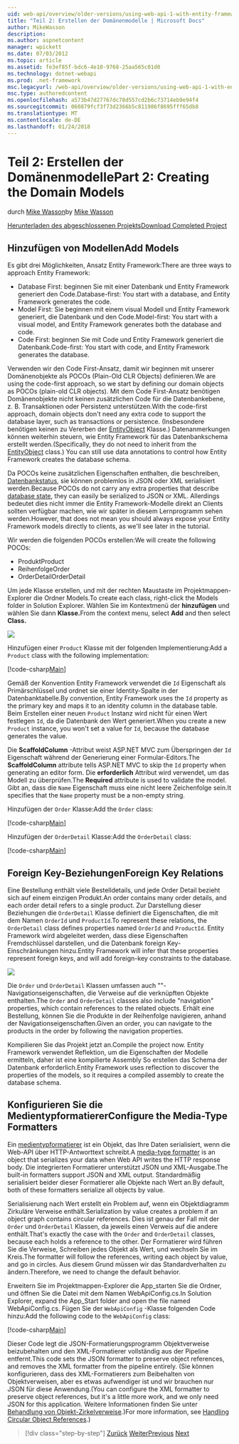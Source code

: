 ```yaml
---
uid: web-api/overview/older-versions/using-web-api-1-with-entity-framework-5/using-web-api-with-entity-framework-part-2
title: "Teil 2: Erstellen der Domänenmodelle | Microsoft Docs"
author: MikeWasson
description: 
ms.author: aspnetcontent
manager: wpickett
ms.date: 07/03/2012
ms.topic: article
ms.assetid: fe3ef85f-bdc6-4e10-9768-25aa565c01d0
ms.technology: dotnet-webapi
ms.prod: .net-framework
msc.legacyurl: /web-api/overview/older-versions/using-web-api-1-with-entity-framework-5/using-web-api-with-entity-framework-part-2
msc.type: authoredcontent
ms.openlocfilehash: a573b47d27767dc78d557cd2b6c73714eb9e94f4
ms.sourcegitcommit: 060879fcf3f73d2366b5c811986f8695fff65db8
ms.translationtype: MT
ms.contentlocale: de-DE
ms.lasthandoff: 01/24/2018
---
```

<a name="part-2-creating-the-domain-models"></a><span data-ttu-id="eb6c8-102">Teil 2: Erstellen der Domänenmodelle</span><span class="sxs-lookup"><span data-stu-id="eb6c8-102">Part 2: Creating the Domain Models</span></span>
====================
<span data-ttu-id="eb6c8-103">durch [Mike Wasson](https://github.com/MikeWasson)</span><span class="sxs-lookup"><span data-stu-id="eb6c8-103">by [Mike Wasson](https://github.com/MikeWasson)</span></span>

[<span data-ttu-id="eb6c8-104">Herunterladen des abgeschlossenen Projekts</span><span class="sxs-lookup"><span data-stu-id="eb6c8-104">Download Completed Project</span></span>](http://code.msdn.microsoft.com/ASP-NET-Web-API-with-afa30545)

## <a name="add-models"></a><span data-ttu-id="eb6c8-105">Hinzufügen von Modellen</span><span class="sxs-lookup"><span data-stu-id="eb6c8-105">Add Models</span></span>

<span data-ttu-id="eb6c8-106">Es gibt drei Möglichkeiten, Ansatz Entity Framework:</span><span class="sxs-lookup"><span data-stu-id="eb6c8-106">There are three ways to approach Entity Framework:</span></span>

- <span data-ttu-id="eb6c8-107">Database First: beginnen Sie mit einer Datenbank und Entity Framework generiert den Code.</span><span class="sxs-lookup"><span data-stu-id="eb6c8-107">Database-first: You start with a database, and Entity Framework generates the code.</span></span>
- <span data-ttu-id="eb6c8-108">Model First: Sie beginnen mit einem visual Modell und Entity Framework generiert, die Datenbank und den Code.</span><span class="sxs-lookup"><span data-stu-id="eb6c8-108">Model-first: You start with a visual model, and Entity Framework generates both the database and code.</span></span>
- <span data-ttu-id="eb6c8-109">Code First: beginnen Sie mit Code und Entity Framework generiert die Datenbank.</span><span class="sxs-lookup"><span data-stu-id="eb6c8-109">Code-first: You start with code, and Entity Framework generates the database.</span></span>

<span data-ttu-id="eb6c8-110">Verwenden wir den Code First-Ansatz, damit wir beginnen mit unserer Domänenobjekte als POCOs (Plain-Old CLR Objects) definieren.</span><span class="sxs-lookup"><span data-stu-id="eb6c8-110">We are using the code-first approach, so we start by defining our domain objects as POCOs (plain-old CLR objects).</span></span> <span data-ttu-id="eb6c8-111">Mit dem Code First-Ansatz benötigen Domänenobjekte nicht keinen zusätzlichen Code für die Datenbankebene, z. B. Transaktionen oder Persistenz unterstützen.</span><span class="sxs-lookup"><span data-stu-id="eb6c8-111">With the code-first approach, domain objects don't need any extra code to support the database layer, such as transactions or persistence.</span></span> <span data-ttu-id="eb6c8-112">(Insbesondere benötigen keinen zu Vererben der [EntityObject](https://msdn.microsoft.com/library/system.data.objects.dataclasses.entityobject.aspx) Klasse.) Datenanmerkungen können weiterhin steuern, wie Entity Framework für das Datenbankschema erstellt werden.</span><span class="sxs-lookup"><span data-stu-id="eb6c8-112">(Specifically, they do not need to inherit from the [EntityObject](https://msdn.microsoft.com/library/system.data.objects.dataclasses.entityobject.aspx) class.) You can still use data annotations to control how Entity Framework creates the database schema.</span></span>

<span data-ttu-id="eb6c8-113">Da POCOs keine zusätzlichen Eigenschaften enthalten, die beschreiben, [Datenbankstatus](https://msdn.microsoft.com/library/system.data.entitystate.aspx), sie können problemlos in JSON oder XML serialisiert werden.</span><span class="sxs-lookup"><span data-stu-id="eb6c8-113">Because POCOs do not carry any extra properties that describe [database state](https://msdn.microsoft.com/library/system.data.entitystate.aspx), they can easily be serialized to JSON or XML.</span></span> <span data-ttu-id="eb6c8-114">Allerdings bedeutet dies nicht immer die Entity Framework-Modelle direkt an Clients sollten verfügbar machen, wie wir später in diesem Lernprogramm sehen werden.</span><span class="sxs-lookup"><span data-stu-id="eb6c8-114">However, that does not mean you should always expose your Entity Framework models directly to clients, as we'll see later in the tutorial.</span></span>

<span data-ttu-id="eb6c8-115">Wir werden die folgenden POCOs erstellen:</span><span class="sxs-lookup"><span data-stu-id="eb6c8-115">We will create the following POCOs:</span></span>

- <span data-ttu-id="eb6c8-116">Produkt</span><span class="sxs-lookup"><span data-stu-id="eb6c8-116">Product</span></span>
- <span data-ttu-id="eb6c8-117">Reihenfolge</span><span class="sxs-lookup"><span data-stu-id="eb6c8-117">Order</span></span>
- <span data-ttu-id="eb6c8-118">OrderDetail</span><span class="sxs-lookup"><span data-stu-id="eb6c8-118">OrderDetail</span></span>

<span data-ttu-id="eb6c8-119">Um jede Klasse erstellen, und mit der rechten Maustaste im Projektmappen-Explorer die Ordner Models.</span><span class="sxs-lookup"><span data-stu-id="eb6c8-119">To create each class, right-click the Models folder in Solution Explorer.</span></span> <span data-ttu-id="eb6c8-120">Wählen Sie im Kontextmenü der **hinzufügen** und wählen Sie dann **Klasse.**</span><span class="sxs-lookup"><span data-stu-id="eb6c8-120">From the context menu, select **Add** and then select **Class.**</span></span>

![](using-web-api-with-entity-framework-part-2/_static/image1.png)

<span data-ttu-id="eb6c8-121">Hinzufügen einer `Product` Klasse mit der folgenden Implementierung:</span><span class="sxs-lookup"><span data-stu-id="eb6c8-121">Add a `Product` class with the following implementation:</span></span>

[!code-csharp[Main](using-web-api-with-entity-framework-part-2/samples/sample1.cs)]

<span data-ttu-id="eb6c8-122">Gemäß der Konvention Entity Framework verwendet die `Id` Eigenschaft als Primärschlüssel und ordnet sie einer Identity-Spalte in der Datenbanktabelle.</span><span class="sxs-lookup"><span data-stu-id="eb6c8-122">By convention, Entity Framework uses the `Id` property as the primary key and maps it to an identity column in the database table.</span></span> <span data-ttu-id="eb6c8-123">Beim Erstellen einer neuen `Product` Instanz wird nicht für einen Wert festlegen `Id`, da die Datenbank den Wert generiert.</span><span class="sxs-lookup"><span data-stu-id="eb6c8-123">When you create a new `Product` instance, you won't set a value for `Id`, because the database generates the value.</span></span>

<span data-ttu-id="eb6c8-124">Die **ScaffoldColumn** -Attribut weist ASP.NET MVC zum Überspringen der `Id` Eigenschaft während der Generierung einer Formular-Editors.</span><span class="sxs-lookup"><span data-stu-id="eb6c8-124">The **ScaffoldColumn** attribute tells ASP.NET MVC to skip the `Id` property when generating an editor form.</span></span> <span data-ttu-id="eb6c8-125">Die **erforderlich** Attribut wird verwendet, um das Modell zu überprüfen.</span><span class="sxs-lookup"><span data-stu-id="eb6c8-125">The **Required** attribute is used to validate the model.</span></span> <span data-ttu-id="eb6c8-126">Gibt an, dass die `Name` Eigenschaft muss eine nicht leere Zeichenfolge sein.</span><span class="sxs-lookup"><span data-stu-id="eb6c8-126">It specifies that the `Name` property must be a non-empty string.</span></span>

<span data-ttu-id="eb6c8-127">Hinzufügen der `Order` Klasse:</span><span class="sxs-lookup"><span data-stu-id="eb6c8-127">Add the `Order` class:</span></span>

[!code-csharp[Main](using-web-api-with-entity-framework-part-2/samples/sample2.cs)]

<span data-ttu-id="eb6c8-128">Hinzufügen der `OrderDetail` Klasse:</span><span class="sxs-lookup"><span data-stu-id="eb6c8-128">Add the `OrderDetail` class:</span></span>

[!code-csharp[Main](using-web-api-with-entity-framework-part-2/samples/sample3.cs)]

## <a name="foreign-key-relations"></a><span data-ttu-id="eb6c8-129">Foreign Key-Beziehungen</span><span class="sxs-lookup"><span data-stu-id="eb6c8-129">Foreign Key Relations</span></span>

<span data-ttu-id="eb6c8-130">Eine Bestellung enthält viele Bestelldetails, und jede Order Detail bezieht sich auf einem einzigen Produkt.</span><span class="sxs-lookup"><span data-stu-id="eb6c8-130">An order contains many order details, and each order detail refers to a single product.</span></span> <span data-ttu-id="eb6c8-131">Zur Darstellung dieser Beziehungen die `OrderDetail` Klasse definiert die Eigenschaften, die mit dem Namen `OrderId` und `ProductId`.</span><span class="sxs-lookup"><span data-stu-id="eb6c8-131">To represent these relations, the `OrderDetail` class defines properties named `OrderId` and `ProductId`.</span></span> <span data-ttu-id="eb6c8-132">Entity Framework wird abgeleitet werden, dass diese Eigenschaften Fremdschlüssel darstellen, und die Datenbank foreign Key-Einschränkungen hinzu.</span><span class="sxs-lookup"><span data-stu-id="eb6c8-132">Entity Framework will infer that these properties represent foreign keys, and will add foreign-key constraints to the database.</span></span>

![](using-web-api-with-entity-framework-part-2/_static/image2.png)

<span data-ttu-id="eb6c8-133">Die `Order` und `OrderDetail` Klassen umfassen auch ""-Navigationseigenschaften, die Verweise auf die verknüpften Objekte enthalten.</span><span class="sxs-lookup"><span data-stu-id="eb6c8-133">The `Order` and `OrderDetail` classes also include "navigation" properties, which contain references to the related objects.</span></span> <span data-ttu-id="eb6c8-134">Erhält eine Bestellung, können Sie die Produkte in der Reihenfolge navigieren, anhand der Navigationseigenschaften.</span><span class="sxs-lookup"><span data-stu-id="eb6c8-134">Given an order, you can navigate to the products in the order by following the navigation properties.</span></span>

<span data-ttu-id="eb6c8-135">Kompilieren Sie das Projekt jetzt an.</span><span class="sxs-lookup"><span data-stu-id="eb6c8-135">Compile the project now.</span></span> <span data-ttu-id="eb6c8-136">Entity Framework verwendet Reflektion, um die Eigenschaften der Modelle ermitteln, daher ist eine kompilierte Assembly So erstellen das Schema der Datenbank erforderlich.</span><span class="sxs-lookup"><span data-stu-id="eb6c8-136">Entity Framework uses reflection to discover the properties of the models, so it requires a compiled assembly to create the database schema.</span></span>

## <a name="configure-the-media-type-formatters"></a><span data-ttu-id="eb6c8-137">Konfigurieren Sie die Medientypformatierer</span><span class="sxs-lookup"><span data-stu-id="eb6c8-137">Configure the Media-Type Formatters</span></span>

<span data-ttu-id="eb6c8-138">Ein [medientypformatierer](../../formats-and-model-binding/media-formatters.md) ist ein Objekt, das Ihre Daten serialisiert, wenn die Web-API über HTTP-Antworttext schreibt.</span><span class="sxs-lookup"><span data-stu-id="eb6c8-138">A [media-type formatter](../../formats-and-model-binding/media-formatters.md) is an object that serializes your data when Web API writes the HTTP response body.</span></span> <span data-ttu-id="eb6c8-139">Die integrierten Formatierer unterstützt JSON und XML-Ausgabe.</span><span class="sxs-lookup"><span data-stu-id="eb6c8-139">The built-in formatters support JSON and XML output.</span></span> <span data-ttu-id="eb6c8-140">Standardmäßig serialisiert beider dieser Formatierer alle Objekte nach Wert an.</span><span class="sxs-lookup"><span data-stu-id="eb6c8-140">By default, both of these formatters serialize all objects by value.</span></span>

<span data-ttu-id="eb6c8-141">Serialisierung nach Wert erstellt ein Problem auf, wenn ein Objektdiagramm Zirkuläre Verweise enthält.</span><span class="sxs-lookup"><span data-stu-id="eb6c8-141">Serialization by value creates a problem if an object graph contains circular references.</span></span> <span data-ttu-id="eb6c8-142">Dies ist genau der Fall mit der `Order` und `OrderDetail` Klassen, da jeweils einen Verweis auf die andere enthält.</span><span class="sxs-lookup"><span data-stu-id="eb6c8-142">That's exactly the case with the `Order` and `OrderDetail` classes, because each holds a reference to the other.</span></span> <span data-ttu-id="eb6c8-143">Der Formatierer wird führen Sie die Verweise, Schreiben jedes Objekt als Wert, und wechseln Sie im Kreis.</span><span class="sxs-lookup"><span data-stu-id="eb6c8-143">The formatter will follow the references, writing each object by value, and go in circles.</span></span> <span data-ttu-id="eb6c8-144">Aus diesem Grund müssen wir das Standardverhalten zu ändern.</span><span class="sxs-lookup"><span data-stu-id="eb6c8-144">Therefore, we need to change the default behavior.</span></span>

<span data-ttu-id="eb6c8-145">Erweitern Sie im Projektmappen-Explorer die App\_starten Sie die Ordner, und öffnen Sie die Datei mit dem Namen WebApiConfig.cs.</span><span class="sxs-lookup"><span data-stu-id="eb6c8-145">In Solution Explorer, expand the App\_Start folder and open the file named WebApiConfig.cs.</span></span> <span data-ttu-id="eb6c8-146">Fügen Sie der `WebApiConfig` -Klasse folgenden Code hinzu:</span><span class="sxs-lookup"><span data-stu-id="eb6c8-146">Add the following code to the `WebApiConfig` class:</span></span>

[!code-csharp[Main](using-web-api-with-entity-framework-part-2/samples/sample4.cs?highlight=11)]

<span data-ttu-id="eb6c8-147">Dieser Code legt die JSON-Formatierungsprogramm Objektverweise beizubehalten und den XML-Formatierer vollständig aus der Pipeline entfernt.</span><span class="sxs-lookup"><span data-stu-id="eb6c8-147">This code sets the JSON formatter to preserve object references, and removes the XML formatter from the pipeline entirely.</span></span> <span data-ttu-id="eb6c8-148">(Sie können konfigurieren, dass des XML-Formatierers zum Beibehalten von Objektverweisen, aber es etwas aufwendiger ist und wir brauchen nur JSON für diese Anwendung.</span><span class="sxs-lookup"><span data-stu-id="eb6c8-148">(You can configure the XML formatter to preserve object references, but it's a little more work, and we only need JSON for this application.</span></span> <span data-ttu-id="eb6c8-149">Weitere Informationen finden Sie unter [Behandlung von Objekt-Zirkelverweise](../../formats-and-model-binding/json-and-xml-serialization.md#handling_circular_object_references).)</span><span class="sxs-lookup"><span data-stu-id="eb6c8-149">For more information, see [Handling Circular Object References](../../formats-and-model-binding/json-and-xml-serialization.md#handling_circular_object_references).)</span></span>

>[!div class="step-by-step"]
<span data-ttu-id="eb6c8-150">[Zurück](using-web-api-with-entity-framework-part-1.md)
[Weiter](using-web-api-with-entity-framework-part-3.md)</span><span class="sxs-lookup"><span data-stu-id="eb6c8-150">[Previous](using-web-api-with-entity-framework-part-1.md)
[Next](using-web-api-with-entity-framework-part-3.md)</span></span>
